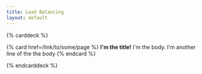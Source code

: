```yaml
---
title: Load Balancing
layout: default
---
```

{% carddeck %}

{% card href=/link/to/some/page %}
**I'm the title!**
I'm the body.
I'm another line of the the body
{% endcard %}

{% endcarddeck %}
